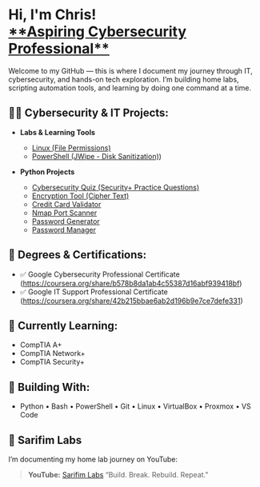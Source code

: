 <h1>Hi, I'm Chris! <br/><a href="https://www.linkedin.com/in/chris-graves-66999b1a4/">**Aspiring Cybersecurity Professional**</a></h1>
Welcome to my GitHub — this is where I document my journey through IT, cybersecurity, and hands-on tech exploration. I’m building home labs, scripting automation tools, and learning by doing one command at a time.

<h2>👨‍💻 Cybersecurity & IT Projects:</h2>

- <b>Labs & Learning Tools</b>
  - [Linux (File Permissions)](https://github.com/cybergravey/File-Permissions-in-Linux)
  - [PowerShell (JWipe - Disk Sanitization)](https://github.com/cybergravey/ActiveDirectoryLab))

- <b>Python Projects</b>
  - [Cybersecurity Quiz (Security+ Practice Questions)](https://github.com/cybergravey/python-projects/blob/main/Quiz_Cybersecurity/main.py)
  - [Encryption Tool (Cipher Text)](https://github.com/cybergravey/python-projects/blob/main/encryption_tool/main.py)
  - [Credit Card Validator](https://github.com/cybergravey/python-projects/blob/main/credit_card_validator/main.py)
  - [Nmap Port Scanner](https://github.com/cybergravey/python-projects/blob/main/nmap_portscanner/main.py)
  - [Password Generator](https://github.com/cybergravey/python-projects/blob/main/password_generator/main.py)
  - [Password Manager](https://github.com/cybergravey/python-projects/blob/main/password_manager/main.py)

<h2>🔖 Degrees & Certifications:</h2>

- ✅ Google Cybersecurity Professional Certificate (https://coursera.org/share/b578b8da1ab4c55387d16abf939418bf)
- ✅ Google IT Support Professional Certificate (https://coursera.org/share/42b215bbae6ab2d196b9e7ce7defe331)

<h2>📝 Currently Learning:</h2>

- CompTIA A+
- CompTIA Network+
- CompTIA Security+

<h2>🧠 Building With:</h2>

- Python • Bash • PowerShell • Git • Linux • VirtualBox • Proxmox • VS Code

<h2>🧪 Sarifim Labs</h2>

I’m documenting my home lab journey on YouTube:
> **YouTube:** [Sarifim Labs](https://www.youtube.com/@SarifimLabs)
> “Build. Break. Rebuild. Repeat.”

<!--
**cybergravey/cybergravey** is a ✨ _special_ ✨ repository because its `README.md` (this file) appears on your GitHub profile.

Here are some ideas to get you started:

- 🔭 I’m currently working on ...
- 🌱 I’m currently learning ...
- 👯 I’m looking to collaborate on ...
- 🤔 I’m looking for help with ...
- 💬 Ask me about ...
- 📫 How to reach me: ...
- 😄 Pronouns: ...
- ⚡ Fun fact: ...
-->
